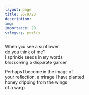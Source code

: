 ```yaml
---
layout: page
title: 26/9/23
description: 
img:
importance: 29
category: poetry
---
```


When you see a sunflower <br/>
do you think of me? <br/>
I sprinkle seeds in my words <br/>
blossoming a disparate garden

Perhaps I become in the image of <br/>
your reflection, a mirage I have planted <br/>
honey dripping from the wings <br/>
of a wasp
